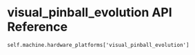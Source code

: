 # visual_pinball_evolution API Reference

`self.machine.hardware_platforms['visual_pinball_evolution']`
